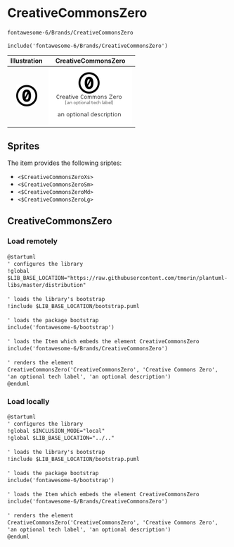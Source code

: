 # CreativeCommonsZero


```text
fontawesome-6/Brands/CreativeCommonsZero
```

```text
include('fontawesome-6/Brands/CreativeCommonsZero')
```



| Illustration | CreativeCommonsZero |
| :---: | :---: |
| ![illustration for Illustration](../../fontawesome-6/Brands/CreativeCommonsZero.png) | ![illustration for CreativeCommonsZero](../../fontawesome-6/Brands/CreativeCommonsZero.Local.png) |



## Sprites
The item provides the following sriptes:

- `<$CreativeCommonsZeroXs>`
- `<$CreativeCommonsZeroSm>`
- `<$CreativeCommonsZeroMd>`
- `<$CreativeCommonsZeroLg>`





## CreativeCommonsZero

### Load remotely
```plantuml
@startuml
' configures the library
!global $LIB_BASE_LOCATION="https://raw.githubusercontent.com/tmorin/plantuml-libs/master/distribution"

' loads the library's bootstrap
!include $LIB_BASE_LOCATION/bootstrap.puml

' loads the package bootstrap
include('fontawesome-6/bootstrap')

' loads the Item which embeds the element CreativeCommonsZero
include('fontawesome-6/Brands/CreativeCommonsZero')

' renders the element
CreativeCommonsZero('CreativeCommonsZero', 'Creative Commons Zero', 'an optional tech label', 'an optional description')
@enduml
```

### Load locally
```plantuml
@startuml
' configures the library
!global $INCLUSION_MODE="local"
!global $LIB_BASE_LOCATION="../.."

' loads the library's bootstrap
!include $LIB_BASE_LOCATION/bootstrap.puml

' loads the package bootstrap
include('fontawesome-6/bootstrap')

' loads the Item which embeds the element CreativeCommonsZero
include('fontawesome-6/Brands/CreativeCommonsZero')

' renders the element
CreativeCommonsZero('CreativeCommonsZero', 'Creative Commons Zero', 'an optional tech label', 'an optional description')
@enduml
```

